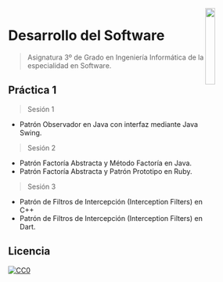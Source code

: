 <img src="https://secretariageneral.ugr.es/pages/ivc/descarga/_img/vertical/ugrmarca01color_2/!/download" align="right" width="20%" />

# Desarrollo del Software
> Asignatura 3º de Grado en Ingeniería Informática de la especialidad en Software.

## Práctica 1

> Sesión 1

- Patrón Observador en Java con interfaz mediante Java Swing.

> Sesión 2

- Patrón Factoría Abstracta y Método Factoría en Java.
- Patrón Factoría Abstracta y Patrón Prototipo en Ruby.

> Sesión 3

- Patrón de Filtros de Intercepción (Interception Filters) en C++
- Patrón de Filtros de Intercepción (Interception Filters) en Dart.


## Licencia
[![CC0](https://licensebuttons.net/l/by-nc-nd/4.0/88x31.png)](http://creativecommons.org/licenses/by-nc-nd/4.0/)
